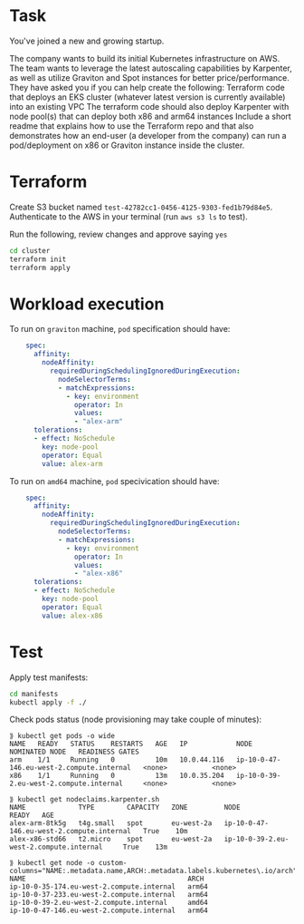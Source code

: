 # Task

You've joined a new and growing startup.

The company wants to build its initial Kubernetes infrastructure on AWS. The team wants to leverage the latest autoscaling capabilities by Karpenter, as well as utilize Graviton and Spot instances for better price/performance.
They have asked you if you can help create the following:
Terraform code that deploys an EKS cluster (whatever latest version is currently available) into an existing VPC
The terraform code should also deploy Karpenter with node pool(s) that can deploy both x86 and arm64 instances
Include a short readme that explains how to use the Terraform repo and that also demonstrates how an end-user (a developer from the company) can run a pod/deployment on x86 or Graviton instance inside the cluster.

# Terraform

Create S3 bucket named `test-42782cc1-0456-4125-9303-fed1b79d84e5`.
Authenticate to the AWS in your terminal (run `aws s3 ls` to test).

Run the following, review changes and approve saying `yes`

```sh
cd cluster
terraform init
terraform apply
```

# Workload execution

To run on `graviton` machine, `pod` specification should have:

```yaml
    spec:
      affinity:
        nodeAffinity:
          requiredDuringSchedulingIgnoredDuringExecution:
            nodeSelectorTerms:
            - matchExpressions:
              - key: environment
                operator: In
                values:
                - "alex-arm"
      tolerations:
      - effect: NoSchedule
        key: node-pool
        operator: Equal
        value: alex-arm
```

To run on `amd64` machine, `pod` specivication should have:

```yaml
    spec:
      affinity:
        nodeAffinity:
          requiredDuringSchedulingIgnoredDuringExecution:
            nodeSelectorTerms:
            - matchExpressions:
              - key: environment
                operator: In
                values:
                - "alex-x86"
      tolerations:
      - effect: NoSchedule
        key: node-pool
        operator: Equal
        value: alex-x86
```

# Test

Apply test manifests:

```sh
cd manifests
kubectl apply -f ./
```

Check pods status (node provisioning may take couple of minutes):

```text
⟫ kubectl get pods -o wide
NAME   READY   STATUS    RESTARTS   AGE   IP            NODE                                        NOMINATED NODE   READINESS GATES
arm    1/1     Running   0          10m   10.0.44.116   ip-10-0-47-146.eu-west-2.compute.internal   <none>           <none>
x86    1/1     Running   0          13m   10.0.35.204   ip-10-0-39-2.eu-west-2.compute.internal     <none>           <none>

⟫ kubectl get nodeclaims.karpenter.sh
NAME             TYPE        CAPACITY   ZONE         NODE                                        READY   AGE
alex-arm-8tk5g   t4g.small   spot       eu-west-2a   ip-10-0-47-146.eu-west-2.compute.internal   True    10m
alex-x86-std66   t2.micro    spot       eu-west-2a   ip-10-0-39-2.eu-west-2.compute.internal     True    13m

⟫ kubectl get node -o custom-columns="NAME:.metadata.name,ARCH:.metadata.labels.kubernetes\.io/arch" 
NAME                                        ARCH
ip-10-0-35-174.eu-west-2.compute.internal   arm64
ip-10-0-37-233.eu-west-2.compute.internal   arm64
ip-10-0-39-2.eu-west-2.compute.internal     amd64
ip-10-0-47-146.eu-west-2.compute.internal   arm64
```
